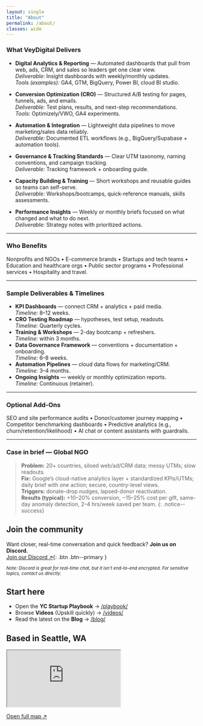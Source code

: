 ```yaml
---
layout: single
title: "About"
permalink: /about/
classes: wide
---
```

### What VeyDigital Delivers
- **Digital Analytics & Reporting** — Automated dashboards that pull from web, ads, CRM, and sales so leaders get one clear view.  
  *Deliverable:* Insight dashboards with weekly/monthly updates.  
  *Tools (examples):* GA4, GTM, BigQuery, Power BI, cloud BI studio.

- **Conversion Optimization (CRO)** — Structured A/B testing for pages, funnels, ads, and emails.  
  *Deliverable:* Test plans, results, and next-step recommendations.  
  *Tools:* Optimizely/VWO, GA4 experiments.

- **Automation & Integration** — Lightweight data pipelines to move marketing/sales data reliably.  
  *Deliverable:* Documented ETL workflows (e.g., BigQuery/Supabase + automation tools).

- **Governance & Tracking Standards** — Clear UTM taxonomy, naming conventions, and campaign tracking.  
  *Deliverable:* Tracking framework + onboarding guide.

- **Capacity Building & Training** — Short workshops and reusable guides so teams can self-serve.  
  *Deliverable:* Workshops/bootcamps, quick-reference manuals, skills assessments.

- **Performance Insights** — Weekly or monthly briefs focused on what changed and what to do next.  
  *Deliverable:* Strategy notes with prioritized actions.

---

### Who Benefits
Nonprofits and NGOs • E-commerce brands • Startups and tech teams • Education and healthcare orgs • Public sector programs • Professional services • Hospitality and travel.

---

### Sample Deliverables & Timelines
- **KPI Dashboards** — connect CRM + analytics + paid media.  
  *Timeline:* 8–12 weeks.
- **CRO Testing Roadmap** — hypotheses, test setup, readouts.  
  *Timeline:* Quarterly cycles.
- **Training & Workshops** — 2-day bootcamp + refreshers.  
  *Timeline:* within 3 months.
- **Data Governance Framework** — conventions + documentation + onboarding.  
  *Timeline:* 6–8 weeks.
- **Automation Pipelines** — cloud data flows for marketing/CRM.  
  *Timeline:* 3–4 months.
- **Ongoing Insights** — weekly or monthly optimization reports.  
  *Timeline:* Continuous (retainer).

---

### Optional Add-Ons
SEO and site performance audits • Donor/customer journey mapping • Competitor benchmarking dashboards • Predictive analytics (e.g., churn/retention/likelihood) • AI chat or content assistants with guardrails.

---

### Case in brief — Global NGO
> **Problem:** 20+ countries, siloed web/ad/CRM data; messy UTMs; slow readouts.  
> **Fix:** Google’s cloud-native analytics layer + standardized KPIs/UTMs; daily brief with one action; secure, country-level views.  
> **Triggers:** donate-drop nudges, lapsed-donor reactivation.  
> **Results (typical):** +10–20% conversion, −15–25% cost per gift, same-day anomaly detection, 2–4 hrs/week saved per team.
{: .notice--success}


## Join the community
Want closer, real-time conversation and quick feedback? **Join us on Discord.**  
[Join our Discord ↗](https://discord.gg/yourInviteCode){: .btn .btn--primary }

<small>*Note: Discord is great for real-time chat, but it isn’t end-to-end encrypted. For sensitive topics, contact us directly.*</small>

## Start here
- Open the **YC Startup Playbook** → [/playbook/](/playbook/)
- Browse **Videos** (Upskill quickly) → [/videos/](/videos/)
- Read the latest on the **Blog** → [/blog/](/blog/)

## Based in Seattle, WA

<div class="map-box">
  <iframe
    title="Map: Seattle, WA"
    src="https://www.openstreetmap.org/export/embed.html?bbox=-122.4594%2C47.495%2C-122.224%2C47.734&layer=mapnik&marker=47.6062%2C-122.3321"
    allowfullscreen
    loading="lazy"></iframe>
</div>
<p class="map-meta"><a href="https://www.openstreetmap.org/?mlat=47.6062&mlon=-122.3321#map=12/47.6062/-122.3321" target="_blank" rel="noopener">Open full map ↗</a></p>

